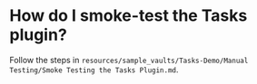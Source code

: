 # How do I smoke-test the Tasks plugin?

Follow the steps in `resources/sample_vaults/Tasks-Demo/Manual Testing/Smoke Testing the Tasks Plugin.md`.
